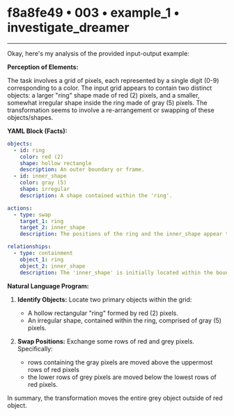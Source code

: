 # f8a8fe49 • 003 • example_1 • investigate_dreamer

---
Okay, here's my analysis of the provided input-output example:

**Perception of Elements:**

The task involves a grid of pixels, each represented by a single digit (0-9) corresponding to a color. The input grid appears to contain two distinct objects: a larger "ring" shape made of red (2) pixels, and a smaller, somewhat irregular shape inside the ring made of gray (5) pixels. The transformation seems to involve a re-arrangement or swapping of these objects/shapes.

**YAML Block (Facts):**



```yaml
objects:
  - id: ring
    color: red (2)
    shape: hollow rectangle
    description: An outer boundary or frame.
  - id: inner_shape
    color: gray (5)
    shape: irregular
    description: A shape contained within the 'ring'.

actions:
  - type: swap
    target_1: ring
    target_2: inner_shape
    description: The positions of the ring and the inner_shape appear to be exchanged between the input and output. Certain parts of the grey and red objects switch rows.

relationships:
  - type: containment
    object_1: ring
    object_2: inner_shape
    description: The 'inner_shape' is initially located within the boundaries of the 'ring'.

```



**Natural Language Program:**

1.  **Identify Objects:** Locate two primary objects within the grid:
    *   A hollow rectangular "ring" formed by red (2) pixels.
    *   An irregular shape, contained within the ring, comprised of gray (5) pixels.

2.  **Swap Positions:**
    Exchange some rows of red and grey pixels. Specifically:
    * rows containing the gray pixels are moved above the uppermost rows of red pixels
    * the lower rows of grey pixels are moved below the lowest rows of red pixels.

In summary, the transformation moves the entire grey object outside of red object.

